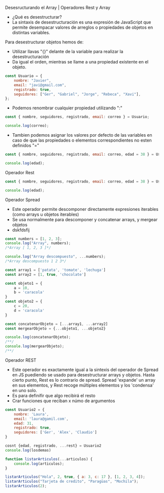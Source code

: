 Desesructurando el Array | Operadores Rest y Array

-   ¿Qué es desestructurar?
-   La sintaxis de desestructuración es una expresión de JavaScript que permite desempacar valores de arreglos o propiedades de objetos en distintas variables.

Para desestructurar objetos hemos de:

-   Utilizar llavas "{}" delante de la variable para realizar la desestructuración
-   Da igual el orden, mientras se llame a una propiedad existente en el objeto.

```js
const Usuario = {
    nombre: "Javier",
    email: "javi@gmail.com",
    registrado: true,
    seguidores: ["Ger", "Gabriel", "Jorge", "Rebeca", "Xavi"],
};
```

-   Podemos renombrar cualquier propiedad utilizando ":"

```js
const { nombre, seguidores, registrado, email: correo } = Usuario;

console.log(correo);
```

-   Tambien podemos asignar los valores por defecto de las variables en caso de que las propiedades o elementos correspondientes no esten definidos "="

```js
const { nombre, seguidores, registrado, email: correo, edad = 38 } = Usuario;

console.log(edad);
```

Operador Rest

```js
const { nombre, seguidores, registrado, email: correo, edad = 38 } = Usuario;

console.log(edad);
```

Operador Spread

-   Este operador permite descomponer directamente expresiones iterables (como arrays u objetos iterables)
-   Se usa normalmente para descomponer y concatenar arrays, y mergear objetos
-   dskfdsfij

```js
const numbers = [1, 2, 3];
console.log("Array", numbers);
/*Array [ 1, 2, 3 ]*/

console.log("Array descompuesto", ...numbers);
/*Array descompuesto 1 2 3*/
```

```js
const array1 = ['patata', 'tomate', 'lechuga']
const array2 = [1, true, 'chocolate']

const objeto1 = {
    a = 10,
    b = 'caracola'
}
const objeto2 = {
    c = 20,
    d = 'caracola'
}

const concatenarObjeto = [...array1, ...array2]
const mergearObjeto = {...objeto1, ...objeto2}

console.log(concatenarObjeto);
/**/
console.log(mergearObjeto);
/**/
```

Operador REST

-   Este operador es exactamente igual a la sintexis del operador de Spread en JS puediendo se usado para desestructurar arrays y objetos. Hasta cierto punto, Rest es lo contrario de spread. Spread 'expande' un array en sus elementos, y Rest recoge múltiples elementos y los 'condensa' en uno solo.
-   Es para definifir que algo recibirá el resto
-   Crar funciones que reciban x númo de argumentos

```js
const Usuario2 = {
    nombre: 'Laura',
    email: 'laura@gamil.com',
    edad: 31,
    registrado: true,
    seguidores: ['Ger', 'Alex', 'Claudio']
}

cosnt {edad, registrado, ...rest} = Usuario2
console.log(losdemas)
```

```js
function listarArticulos(...articulos) {
    console.log(articulos);
}

listarArticulos("Hola", 2, true, { a: 3, c: 17 }, [1, 2, 3, 4]);
listarArticulos("Tarjeta de credito", "Paragüas", "Mochila");
listarArticulos(2);
```
